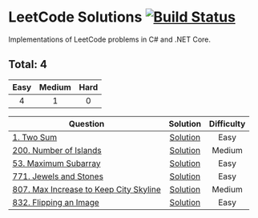 # LeetCode Solutions [![Build Status](https://www.travis-ci.com/virtualmadden/Leet.Code.svg?branch=master)](https://www.travis-ci.com/virtualmadden/Leet.Code)

Implementations of LeetCode problems in C# and .NET Core.

## Total: 4

| Easy |  Medium | Hard |
|:----:|:-------:|:----:|
|  4  |   1   |  0  |

| Question | Solution | Difficulty |
|------------------------------------------------------------------------------------------------------------------------------------------------------------|:---------------------------------------------------------------------------------------------------------------------------------:|:----------:|
| [1. Two Sum](https://leetcode.com/problems/two-sum/) | [Solution](https://github.com/virtualmadden/Leet.Code/blob/master/Leet.Code.Solutions/Easy/TwoSum.cs) | Easy |
| [200. Number of Islands](https://leetcode.com/problems/number-of-islands/) | [Solution](https://github.com/virtualmadden/Leet.Code/blob/master/Leet.Code.Solutions/Medium/NumberOfIslands.cs) | Medium |
| [53. Maximum Subarray](https://leetcode.com/problems/maximum-subarray/) | [Solution](https://github.com/virtualmadden/Leet.Code/blob/master/Leet.Code.Solutions/Easy/MaximumSubarray.cs) | Easy |
| [771. Jewels and Stones](https://leetcode.com/problems/jewels-and-stones/) | [Solution](https://github.com/virtualmadden/Leet.Code/blob/master/Leet.Code.Solutions/Easy/JewelsAndStones.cs) | Easy |
| [807. Max Increase to Keep City Skyline](https://leetcode.com/problems/max-increase-to-keep-city-skyline/) | [Solution](https://github.com/virtualmadden/Leet.Code/blob/master/Leet.Code.Solutions/Medium/KeepCitySkyline.cs) | Medium |
| [832. Flipping an Image](https://leetcode.com/problems/flipping-an-image/) | [Solution](https://github.com/virtualmadden/Leet.Code/blob/master/Leet.Code.Solutions/Easy/FlippingAnImage.cs) | Easy |